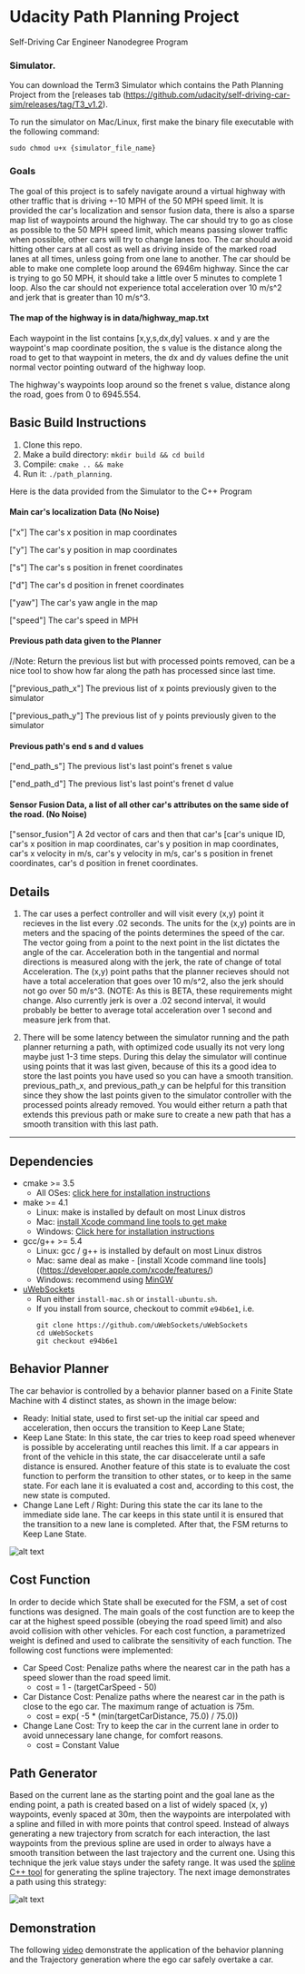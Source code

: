 [image1]: ./images/fsm.png "FSM"
[image2]: ./images/spline.png "Path"

# Udacity Path Planning Project
Self-Driving Car Engineer Nanodegree Program
   
### Simulator.
You can download the Term3 Simulator which contains the Path Planning Project from the [releases tab (https://github.com/udacity/self-driving-car-sim/releases/tag/T3_v1.2).  

To run the simulator on Mac/Linux, first make the binary file executable with the following command:
```shell
sudo chmod u+x {simulator_file_name}
```

### Goals
The goal of this project is to safely navigate around a virtual highway with other traffic that is driving +-10 MPH of the 50 MPH speed limit. It is provided the car's localization and sensor fusion data, there is also a sparse map list of waypoints around the highway. The car should try to go as close as possible to the 50 MPH speed limit, which means passing slower traffic when possible, other cars will try to change lanes too. The car should avoid hitting other cars at all cost as well as driving inside of the marked road lanes at all times, unless going from one lane to another. The car should be able to make one complete loop around the 6946m highway. Since the car is trying to go 50 MPH, it should take a little over 5 minutes to complete 1 loop. Also the car should not experience total acceleration over 10 m/s^2 and jerk that is greater than 10 m/s^3.

#### The map of the highway is in data/highway_map.txt
Each waypoint in the list contains  [x,y,s,dx,dy] values. x and y are the waypoint's map coordinate position, the s value is the distance along the road to get to that waypoint in meters, the dx and dy values define the unit normal vector pointing outward of the highway loop.

The highway's waypoints loop around so the frenet s value, distance along the road, goes from 0 to 6945.554.

## Basic Build Instructions

1. Clone this repo.
2. Make a build directory: `mkdir build && cd build`
3. Compile: `cmake .. && make`
4. Run it: `./path_planning`.

Here is the data provided from the Simulator to the C++ Program

#### Main car's localization Data (No Noise)

["x"] The car's x position in map coordinates

["y"] The car's y position in map coordinates

["s"] The car's s position in frenet coordinates

["d"] The car's d position in frenet coordinates

["yaw"] The car's yaw angle in the map

["speed"] The car's speed in MPH

#### Previous path data given to the Planner

//Note: Return the previous list but with processed points removed, can be a nice tool to show how far along
the path has processed since last time. 

["previous_path_x"] The previous list of x points previously given to the simulator

["previous_path_y"] The previous list of y points previously given to the simulator

#### Previous path's end s and d values 

["end_path_s"] The previous list's last point's frenet s value

["end_path_d"] The previous list's last point's frenet d value

#### Sensor Fusion Data, a list of all other car's attributes on the same side of the road. (No Noise)

["sensor_fusion"] A 2d vector of cars and then that car's [car's unique ID, car's x position in map coordinates, car's y position in map coordinates, car's x velocity in m/s, car's y velocity in m/s, car's s position in frenet coordinates, car's d position in frenet coordinates. 

## Details

1. The car uses a perfect controller and will visit every (x,y) point it recieves in the list every .02 seconds. The units for the (x,y) points are in meters and the spacing of the points determines the speed of the car. The vector going from a point to the next point in the list dictates the angle of the car. Acceleration both in the tangential and normal directions is measured along with the jerk, the rate of change of total Acceleration. The (x,y) point paths that the planner recieves should not have a total acceleration that goes over 10 m/s^2, also the jerk should not go over 50 m/s^3. (NOTE: As this is BETA, these requirements might change. Also currently jerk is over a .02 second interval, it would probably be better to average total acceleration over 1 second and measure jerk from that.

2. There will be some latency between the simulator running and the path planner returning a path, with optimized code usually its not very long maybe just 1-3 time steps. During this delay the simulator will continue using points that it was last given, because of this its a good idea to store the last points you have used so you can have a smooth transition. previous_path_x, and previous_path_y can be helpful for this transition since they show the last points given to the simulator controller with the processed points already removed. You would either return a path that extends this previous path or make sure to create a new path that has a smooth transition with this last path.

---

## Dependencies

* cmake >= 3.5
  * All OSes: [click here for installation instructions](https://cmake.org/install/)
* make >= 4.1
  * Linux: make is installed by default on most Linux distros
  * Mac: [install Xcode command line tools to get make](https://developer.apple.com/xcode/features/)
  * Windows: [Click here for installation instructions](http://gnuwin32.sourceforge.net/packages/make.htm)
* gcc/g++ >= 5.4
  * Linux: gcc / g++ is installed by default on most Linux distros
  * Mac: same deal as make - [install Xcode command line tools]((https://developer.apple.com/xcode/features/)
  * Windows: recommend using [MinGW](http://www.mingw.org/)
* [uWebSockets](https://github.com/uWebSockets/uWebSockets)
  * Run either `install-mac.sh` or `install-ubuntu.sh`.
  * If you install from source, checkout to commit `e94b6e1`, i.e.
    ```
    git clone https://github.com/uWebSockets/uWebSockets 
    cd uWebSockets
    git checkout e94b6e1
    ```

## Behavior Planner

The car behavior is controlled by a behavior planner based on a Finite State Machine with 4 distinct states, as shown in the image below:
* Ready: Initial state, used to first set-up the initial car speed and acceleration, then occurs the transition to Keep Lane State;
* Keep Lane State: In this state, the car tries to keep road speed whenever is possible by accelerating until reaches this limit. If a car appears in front of the vehicle in this state, the car disaccelerate until a safe distance is ensured. Another feature of this state is to evaluate the cost function to perform the transition to other states, or to keep in the same state. For each lane it is evaluated a cost and, according to this cost, the new state is computed.
* Change Lane Left / Right: During this state the car its lane to the immediate side lane. The car keeps in this state until it is ensured that the transition to a new lane is completed. After that, the FSM returns to Keep Lane State.

![alt text][image1]

## Cost Function

In order to decide which State shall be executed for the FSM, a set of cost functions was designed. The main goals of the cost function are to keep the car at the highest speed possible (obeying the road speed limit) and also avoid collision with other vehicles. For each cost function, a parametrized weight is defined and used to calibrate the sensitivity of each function. The following cost functions were implemented:
* Car Speed Cost: Penalize paths where the nearest car in the path has a speed slower than the road speed limit.
  - cost = 1 - (targetCarSpeed - 50)
* Car Distance Cost: Penalize paths where the nearest car in the path is close to the ego car. The maximum range of actuation is 75m.
  - cost = exp( -5 * (min(targetCarDistance, 75.0) / 75.0))
* Change Lane Cost: Try to keep the car in the current lane in order to avoid unnecessary lane change, for comfort reasons.
  - cost = Constant Value

## Path Generator

Based on the current lane as the starting point and the goal lane as the ending point, a path is created based on a list of widely spaced (x, y) waypoints, evenly spaced at 30m, then the waypoints are interpolated with a spline and filled in with more points that control speed.
Instead of always generating a new trajectory from scratch for each interaction, the last waypoints from the previous spline are used in order to always have a smooth transition between the last trajectory and the current one. Using this technique the jerk value stays under the safety range.
It was used the [spline C++ tool](http://kluge.in-chemnitz.de/opensource/spline/) for generating the spline trajectory. The next image demonstrates a path using this strategy:

![alt text][image2]

## Demonstration

The following [video](https://github.com/jnsagai/path_planning/blob/master/images/video.mp4) demonstrate the application of the behavior planning and the Trajectory generation where the ego car safely overtake a car.


